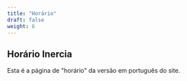 ```yaml
---
title: "Horário"
draft: false
weight: 6
---
```


## Horário Inercia

Esta é a página de "horário" da versão em português do site.
